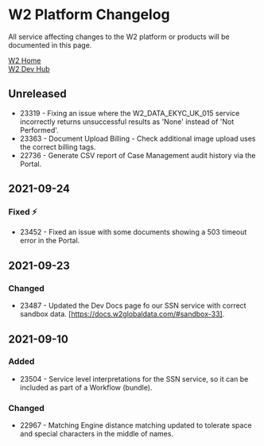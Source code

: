 
# W2 Platform Changelog
All service affecting changes to the W2 platform or products will be documented in this page.

[W2 Home](https://www.w2globaldata.com)  
[W2 Dev Hub](https://www.w2globaldata.com/developers/)  

      


## Unreleased
- 23319 - Fixing an issue where the W2_DATA_EKYC_UK_015 service incorrectly returns unsuccessful results as 'None' instead of 'Not Performed'.
- 23363 - Document Upload Billing - Check additional image upload uses the correct billing tags.
- 22736 - Generate CSV report of Case Management audit history via the Portal.
  
## 2021-09-24
### Fixed :zap:
- 23452 - Fixed an issue with some documents showing a 503 timeout error in the Portal.
  
## 2021-09-23
### Changed
- 23487 - Updated the Dev Docs page fo our SSN service with correct sandbox data. [https://docs.w2globaldata.com/#sandbox-33].
  
## 2021-09-10
### Added
- 23504 - Service level interpretations for the SSN service, so it can be included as part of a Workflow (bundle).

### Changed
- 22967 - Matching Engine distance matching updated to tolerate space and special characters in the middle of names.
